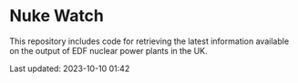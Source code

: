 # Nuke Watch

This repository includes code for retrieving the latest information available on the output of EDF nuclear power plants in the UK.

Last updated: 2023-10-10 01:42